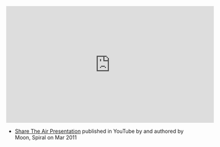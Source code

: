 <iframe width="560" height="315" src="https://www.youtube.com/embed/wyrFWbGiGOc" title="YouTube video player" frameborder="0" allow="accelerometer; autoplay; clipboard-write; encrypted-media; gyroscope; picture-in-picture; web-share" allowfullscreen></iframe>

- [Share The Air Presentation](https://www.youtube.com/watch?v=wyrFWbGiGOc) published in YouTube by  and authored by Moon, Spiral on Mar 2011


